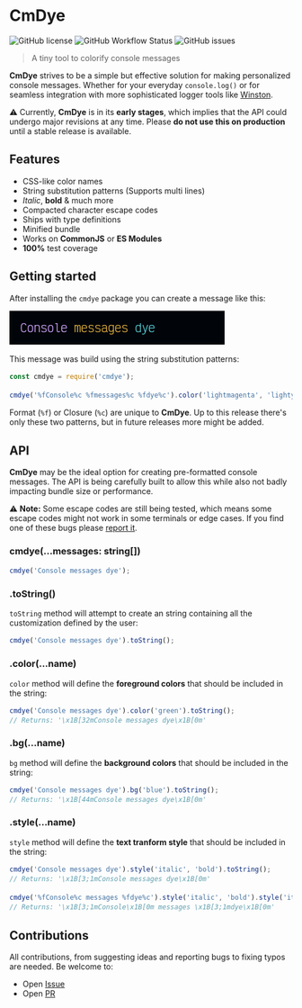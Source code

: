 # CmDye

![GitHub license](https://img.shields.io/github/license/santosned/cmdye?style=flat&colorA=black&colorB=black)
![GitHub Workflow Status](https://img.shields.io/github/actions/workflow/status/santosned/cmdye/node.js.yml?style=flat&colorA=black&colorB=black)
![GitHub issues](https://img.shields.io/github/issues/santosned/cmdye?style=flat&colorA=black&colorB=black)

> A tiny tool to colorify console messages

**CmDye** strives to be a simple but effective solution for making personalized console messages. Whether for your everyday `console.log()` or for seamless integration with more sophisticated logger tools like [Winston](https://www.npmjs.com/package/winston).

⚠️ Currently, **CmDye** is in its **early stages**, which implies that the API could undergo major revisions at any time. Please **do not use this on production** until a stable release is available.

## Features

- CSS-like color names
- String substitution patterns (Supports multi lines)
- _Italic_, **bold** & much more
- Compacted character escape codes
- Ships with type definitions
- Minified bundle
- Works on **CommonJS** or **ES Modules**
- **100%** test coverage

## Getting started

After installing the `cmdye` package you can create a message like this:

![Preview of getting started section](https://raw.githubusercontent.com/santosned/cmdye/main/docs/assets/cmdye-preview.webp)

This message was build using the string substitution patterns:

```js
const cmdye = require('cmdye');

cmdye('%fConsole%c %fmessages%c %fdye%c').color('lightmagenta', 'lightyellow', 'lightcyan').toString();
```

Format (`%f`) or Closure (`%c`) are unique to **CmDye**. Up to this release there's only these two patterns, but in future releases more might be added.

## API

**CmDye** may be the ideal option for creating pre-formatted console messages. The API is being carefully built to allow this while also not badly impacting bundle size or performance.

⚠️ **Note:** Some escape codes are still being tested, which means some escape codes might not work in some terminals or edge cases. If you find one of these bugs please [report it](https://github.com/santosned/cmdye/issues).

### cmdye(...messages: string[])

```js
cmdye('Console messages dye');
```

### .toString()

`toString` method will attempt to create an string containing all the customization defined by the user:

```js
cmdye('Console messages dye').toString();
```

### .color(...name)

`color` method will define the **foreground colors** that should be included in the string:

```js
cmdye('Console messages dye').color('green').toString();
// Returns: '\x1B[32mConsole messages dye\x1B[0m'
```

### .bg(...name)

`bg` method will define the **background colors** that should be included in the string:

```js
cmdye('Console messages dye').bg('blue').toString();
// Returns: '\x1B[44mConsole messages dye\x1B[0m'
```

### .style(...name)

`style` method will define the **text tranform style** that should be included in the string:

```js
cmdye('Console messages dye').style('italic', 'bold').toString();
// Returns: '\x1B[3;1mConsole messages dye\x1B[0m'

cmdye('%fConsole%c messages %fdye%c').style('italic', 'bold').style('italic', 'bold').toString();
// Returns: '\x1B[3;1mConsole\x1B[0m messages \x1B[3;1mdye\x1B[0m'
```

## Contributions

All contributions, from suggesting ideas and reporting bugs to fixing typos are needed. Be welcome to:

- Open [Issue](https://github.com/santosned/cmdye/issues)
- Open [PR](https://github.com/santosned/cmdye/pulls)
